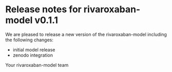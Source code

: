 # Release notes for rivaroxaban-model v0.1.1

We are pleased to release a new version of the rivaroxaban-model including the 
following changes:

- initial model release
- zenodo integration

Your rivaroxaban-model team
